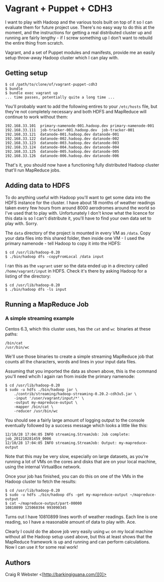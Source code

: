 # Vagrant + Puppet + CDH3

I want to play with Hadoop and the various tools built on top of it so I can
evaluate them for future project use. There's no easy way to do this at the
moment, and the instructions for getting a real distributed cluster up and
running are fairly lengthy - if I screw something up I don't want to rebuild
the entire thing from scratch.

Vagrant, and a set of Puppet modules and manifests, provide me an easily
setup throw-away Hadoop cluster which I can play with.

## Getting setup

    $ cd /path/to/clone/of/vagrant-puppet-cdh3
    $ bundle
    $ bundle exec vagrant up
    ... time passes, potentially quite a long time ...

You'll probably want to add the following entires to your `/etc/hosts` file,
but they're not completely necessary and both HDFS and MapReduce will continue
to work without them:

    192.168.33.101	primary-namenode-001.hadoop.dev	primary-namenode-001
    192.168.33.111	job-tracker-001.hadoop.dev	job-tracker-001
    192.168.33.121	datanode-001.hadoop.dev	datanode-001
    192.168.33.122	datanode-002.hadoop.dev	datanode-002
    192.168.33.123	datanode-003.hadoop.dev	datanode-003
    192.168.33.124	datanode-004.hadoop.dev	datanode-004
    192.168.33.125	datanode-005.hadoop.dev	datanode-005
    192.168.33.126	datanode-006.hadoop.dev	datanode-006

That's it, you should now have a functioning fully distributed Hadoop cluster
that'll run MapReduce jobs.


## Adding data to HDFS

To do anything useful with Hadoop you'll want to get some data into the
HDFS instance for the cluster. I have about 18 months of weather readings
taken every few hours from around 8000 aerodromes around the world so I've
used that to play with. Unfortunately I don't know what the licence for this
data is so I can't distribute it, you'll have to find your own data set to
play with. Sorry.

The `data` directory of the project is mounted in every VM as `/data`. Copy
your data files into this shared folder, then inside one VM - I used the
primary namenode - tell Hadoop to copy it into the HDFS:

    $ cd /usr/lib/hadoop-0.20
    $ ./bin/hadoop dfs -copyFromLocal /data input

I ran this as the `vagrant` user so the data ended up in a directory called
`/home/vagrant/input` in HDFS. Check it's there by asking Hadoop for a listing
of the directory:

    $ cd /usr/lib/hadoop-0.20
    $ ./bin/hadoop dfs -ls input

## Running a MapReduce Job

### A simple streaming example

Centos 6.3, which this cluster uses, has the `cat` and `wc `binaries at these
paths:

    /bin/cat
    /usr/bin/wc

We'll use those binaries to create a simple streaming MapReduce job that
counts all the characters, words and lines in your input data files.

Assuming that you imported the data as shown above, this is the command you'll
need whcih I again ran from inside the primary namenode:

    $ cd /usr/lib/hadoop-0.20
    $ sudo -u hdfs ./bin/hadoop jar \
        ./contrib/streaming/hadoop-streaming-0.20.2-cdh3u5.jar \
        -input '/user/vagrant/input/*' \
        -output my-mapreduce-output \
        -mapper /bin/cat \
        -reducer /usr/bin/wc

You should see a fairly large amount of logging output to the console
eventually followed by a success message which looks a little like this:

    12/10/28 17:04:05 INFO streaming.StreamJob: Job complete: job_201210281459_0006
    12/10/28 17:04:05 INFO streaming.StreamJob: Output: my-mapreduce-output

Note that this may be very slow, especially on large datasets, as you're
running a lot of VMs on the cores and disks that are on your local machine,
using the internal VirtualBox network.

Once your job has finished, you can do this on one of the VMs in the Hadoop
cluster to fetch the results:

    $ cd /usr/lib/hadoop-0.20
    $ sudo -u hdfs ./bin/hadoop dfs -get my-mapreduce-output ~/mapreduce-output
    $ cat ~/mapreduce-output/part-00000
    10810899 125060394 993090345

Turns out I have 10810899 lines worth of weather readings. Each line is one
reading, so I have a reasonable amount of data to play with. Ace.

Clearly I could do the above job very easily using `wc` on my local machine
without all the Hadoop setup used above, but this at least shows that the
MapReduce framework is up and running and can perform calculations. Now I can
use it for some real work!

## Authors

Craig R Webster <[http://barkingiguana.com/][0]>

[0]: http://barkingiguana.com/
